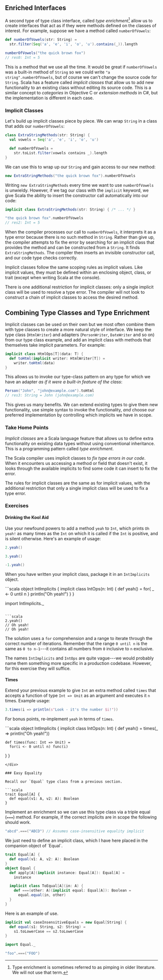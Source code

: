 ## Enriched Interfaces

A second type of type class interface, called *type enrichment*[^pimping] allow us to create
 interfaces that act as if they were methods defined on the classes of interest. For example, suppose we have a method called `numberOfVowels`:

```scala
def numberOfVowels(str: String) =
  str.filter(Seq('a', 'e', 'i', 'o', 'u').contains(_)).length
```

```scala
numberOfVowels("the quick brown fox")
// res0: Int = 5
```

[^pimping]: Type enrichment is sometimes referred to as pimping in older literature. We will not use that term.


This is a method that we use all the time. It would be great if `numberOfVowels` was a built-in method of `String` so we could write `"a string".numberOfVowels`, but of course we can't change the source code for `String`. Scala has a feature called *implicit classes* that allow us to add new functionality to an existing class without editing its source code. This is a similar concept to *categories* in Objective C or *extension methods* in C#, but the implementation is different in each case.

### Implicit Classes

Let's build up implicit classes piece by piece. We can wrap `String` in a class that adds our `numberOfVowels`:

```scala
class ExtraStringMethods(str: String) {
  val vowels = Seq('a', 'e', 'i', 'o', 'u')

  def numberOfVowels =
    str.toList.filter(vowels contains _).length
}
```

We can use this to wrap up our `String` and gain access to our new method:

```scala
new ExtraStringMethods("the quick brown fox").numberOfVowels
```

Writing `new ExtraStringMethods` every time we want to use `numberOfVowels` is unwieldy. However, if we tag our class with the `implicit` keyword, we give Scala the ability to insert the constructor call automatically into our code:

```scala
implicit class ExtraStringMethods(str: String) { /* ... */ }
```




```scala
"the quick brown fox".numberOfVowels
// res2: Int = 5
```

When the compiler processes our call to `numberOfVowels`, it interprets it as a type error because there is no such method in `String`. Rather than give up, the compiler attempts to fix the error by searching for an implicit class that provides the method and can be constructed from a `String`. It finds `ExtraStringMethods`. The compiler then inserts an invisible constructor call, and our code type checks correctly.

Implicit classes follow the same scoping rules as implicit values. Like implicit values, they must be defined within an enclosing object, class, or trait (except when writing Scala at the console).

There is one additional restriction for implicit classes: only a single implicit class will be used to resolve a type error. The compiler will not look to construct a chain of implicit classes to access the desired method.

## Combining Type Classes and Type Enrichment

Implicit classes can be used on their own but we most often combine them with type classes to create a more natural style of interface. We keep the type class (`HtmlWriter`) and adapters (`PersonWriter`, `DateWriter` and so on) from our type class example, and add an implicit class with methods that themselves take implicit parameters. For example:




```scala
implicit class HtmlOps[T](data: T) {
  def toHtml(implicit writer: HtmlWriter[T]) =
    writer.toHtml(data)
}
```

This allows us to invoke our type-class pattern on any type for which we have an adapter *as if it were a built-in feature of the class*:

```scala
Person("John", "john@example.com").toHtml
// res3: String = John (john@example.com)
```

This gives us many benefits. We can extend existing types to give them new functionality, use simple syntax to invoke the functionality, *and* choose our preferred implementation by controlling which implicits we have in scope.

### Take Home Points

*Implicit classes* are a Scala language feature that allows us to define extra functionality on existing data types without using conventional inheritance. This is a programming pattern called *type enrichment*.

The Scala compiler uses implicit classes to *fix type errors in our code*. When it encounters us accessing a method or field that doesn't exist, it looks through the available implicits to find some code it can insert to fix the error.

The rules for implicit classes are the same as for implicit values, with the additional restriction that only a single implicit class will be used to fix a type error.

### Exercises

#### Drinking the Kool Aid

Use your newfound powers to add a method `yeah` to `Int`, which prints `Oh yeah!` as many times as the `Int` on which it is called if the `Int` is positive, and is silent otherwise. Here's an example of usage:

```scala
2.yeah()

3.yeah()

-1.yeah()

```

When you have written your implicit class, package it in an `IntImplicits` object.

<div class="solution">
```scala
object IntImplicits {
  implicit class IntOps(n: Int) {
    def yeah() = for{ _ <- 0 until n } println("Oh yeah!")
  }
}

import IntImplicits._
```

```scala
2.yeah()
// Oh yeah!
// Oh yeah!
```

The solution uses a `for` comprehension and a range to iterate through the correct number of iterations. Remember that the range `0 until n` is the same as `0 to n-1`---it contains all numbers from `0` inclusive to `n` exclusive.

The names `IntImplicits` and `IntOps` are quite vague---we would probably name them something more specific in a production codebase. However, for this exercise they will suffice.
</div>

#### Times

Extend your previous example to give `Int` an extra method called `times` that accepts a function of type `Int => Unit` as an argument and executes it `n` times. Example usage:

```scala
3.times(i => println(s"Look - it's the number $i!"))
```

For bonus points, re-implement `yeah` in terms of `times`.

<div class="solution">
```scala
object IntImplicits {
  implicit class IntOps(n: Int) {
    def yeah() =
      times(_ => println("Oh yeah!"))

    def times(func: Int => Unit) =
      for(i <- 0 until n) func(i)
  }
}
```
</div>

### Easy Equality

Recall our `Equal` type class from a previous section.

```scala
trait Equal[A] {
  def equal(v1: A, v2: A): Boolean
}
```

Implement an enrichment so we can use this type class via a triple equal (`===`) method. For example, if the correct implicits are in scope the following should work.

```scala
"abcd".===("ABCD") // Assumes case-insensitive equality implicit
```

<div class="solution">
We just need to define an implicit class, which I have here placed in the companion object of `Equal`.

```scala
trait Equal[A] {
  def equal(v1: A, v2: A): Boolean
}
object Equal {
  def apply[A](implicit instance: Equal[A]): Equal[A] =
    instance

  implicit class ToEqual[A](in: A) {
    def ===(other: A)(implicit equal: Equal[A]): Boolean =
      equal.equal(in, other)
  }
}
```

Here is an example of use.

```scala
implicit val caseInsensitiveEquals = new Equal[String] {
  def equal(s1: String, s2: String) =
    s1.toLowerCase == s2.toLowerCase
}

import Equal._

"foo".===("FOO")
```
</div>
